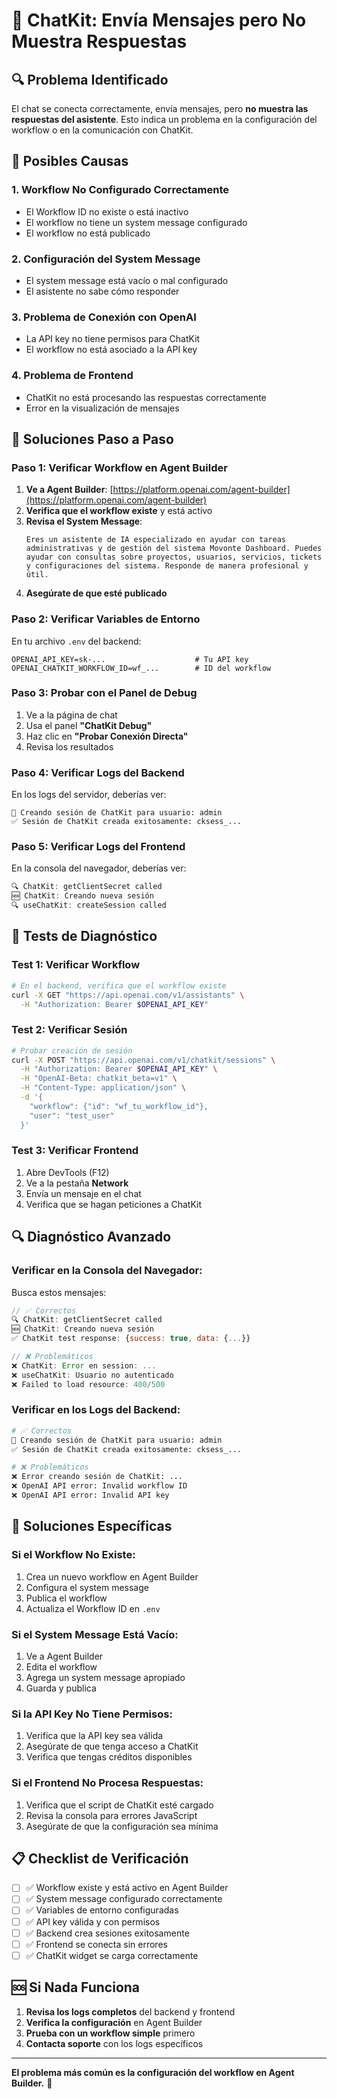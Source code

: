 # 🚨 ChatKit: Envía Mensajes pero No Muestra Respuestas

## 🔍 Problema Identificado

El chat se conecta correctamente, envía mensajes, pero **no muestra las respuestas del asistente**. Esto indica un problema en la configuración del workflow o en la comunicación con ChatKit.

## 🚨 Posibles Causas

### **1. Workflow No Configurado Correctamente**
- El Workflow ID no existe o está inactivo
- El workflow no tiene un system message configurado
- El workflow no está publicado

### **2. Configuración del System Message**
- El system message está vacío o mal configurado
- El asistente no sabe cómo responder

### **3. Problema de Conexión con OpenAI**
- La API key no tiene permisos para ChatKit
- El workflow no está asociado a la API key

### **4. Problema de Frontend**
- ChatKit no está procesando las respuestas correctamente
- Error en la visualización de mensajes

## 🔧 Soluciones Paso a Paso

### **Paso 1: Verificar Workflow en Agent Builder**

1. **Ve a Agent Builder**: [https://platform.openai.com/agent-builder](https://platform.openai.com/agent-builder)
2. **Verifica que el workflow existe** y está activo
3. **Revisa el System Message**:
   ```
   Eres un asistente de IA especializado en ayudar con tareas administrativas y de gestión del sistema Movonte Dashboard. Puedes ayudar con consultas sobre proyectos, usuarios, servicios, tickets y configuraciones del sistema. Responde de manera profesional y útil.
   ```
4. **Asegúrate de que esté publicado**

### **Paso 2: Verificar Variables de Entorno**

En tu archivo `.env` del backend:
```env
OPENAI_API_KEY=sk-...                    # Tu API key
OPENAI_CHATKIT_WORKFLOW_ID=wf_...        # ID del workflow
```

### **Paso 3: Probar con el Panel de Debug**

1. Ve a la página de chat
2. Usa el panel **"ChatKit Debug"**
3. Haz clic en **"Probar Conexión Directa"**
4. Revisa los resultados

### **Paso 4: Verificar Logs del Backend**

En los logs del servidor, deberías ver:
```
🔄 Creando sesión de ChatKit para usuario: admin
✅ Sesión de ChatKit creada exitosamente: cksess_...
```

### **Paso 5: Verificar Logs del Frontend**

En la consola del navegador, deberías ver:
```javascript
🔍 ChatKit: getClientSecret called
🆕 ChatKit: Creando nueva sesión
🔍 useChatKit: createSession called
```

## 🧪 Tests de Diagnóstico

### **Test 1: Verificar Workflow**
```bash
# En el backend, verifica que el workflow existe
curl -X GET "https://api.openai.com/v1/assistants" \
  -H "Authorization: Bearer $OPENAI_API_KEY"
```

### **Test 2: Verificar Sesión**
```bash
# Probar creación de sesión
curl -X POST "https://api.openai.com/v1/chatkit/sessions" \
  -H "Authorization: Bearer $OPENAI_API_KEY" \
  -H "OpenAI-Beta: chatkit_beta=v1" \
  -H "Content-Type: application/json" \
  -d '{
    "workflow": {"id": "wf_tu_workflow_id"},
    "user": "test_user"
  }'
```

### **Test 3: Verificar Frontend**
1. Abre DevTools (F12)
2. Ve a la pestaña **Network**
3. Envía un mensaje en el chat
4. Verifica que se hagan peticiones a ChatKit

## 🔍 Diagnóstico Avanzado

### **Verificar en la Consola del Navegador:**

Busca estos mensajes:
```javascript
// ✅ Correctos
🔍 ChatKit: getClientSecret called
🆕 ChatKit: Creando nueva sesión
✅ ChatKit test response: {success: true, data: {...}}

// ❌ Problemáticos
❌ ChatKit: Error en session: ...
❌ useChatKit: Usuario no autenticado
❌ Failed to load resource: 400/500
```

### **Verificar en los Logs del Backend:**

```bash
# ✅ Correctos
🔄 Creando sesión de ChatKit para usuario: admin
✅ Sesión de ChatKit creada exitosamente: cksess_...

# ❌ Problemáticos
❌ Error creando sesión de ChatKit: ...
❌ OpenAI API error: Invalid workflow ID
❌ OpenAI API error: Invalid API key
```

## 🚀 Soluciones Específicas

### **Si el Workflow No Existe:**
1. Crea un nuevo workflow en Agent Builder
2. Configura el system message
3. Publica el workflow
4. Actualiza el Workflow ID en `.env`

### **Si el System Message Está Vacío:**
1. Ve a Agent Builder
2. Edita el workflow
3. Agrega un system message apropiado
4. Guarda y publica

### **Si la API Key No Tiene Permisos:**
1. Verifica que la API key sea válida
2. Asegúrate de que tenga acceso a ChatKit
3. Verifica que tengas créditos disponibles

### **Si el Frontend No Procesa Respuestas:**
1. Verifica que el script de ChatKit esté cargado
2. Revisa la consola para errores JavaScript
3. Asegúrate de que la configuración sea mínima

## 📋 Checklist de Verificación

- [ ] ✅ Workflow existe y está activo en Agent Builder
- [ ] ✅ System message configurado correctamente
- [ ] ✅ Variables de entorno configuradas
- [ ] ✅ API key válida y con permisos
- [ ] ✅ Backend crea sesiones exitosamente
- [ ] ✅ Frontend se conecta sin errores
- [ ] ✅ ChatKit widget se carga correctamente

## 🆘 Si Nada Funciona

1. **Revisa los logs completos** del backend y frontend
2. **Verifica la configuración** en Agent Builder
3. **Prueba con un workflow simple** primero
4. **Contacta soporte** con los logs específicos

---

**El problema más común es la configuración del workflow en Agent Builder.** 🎯